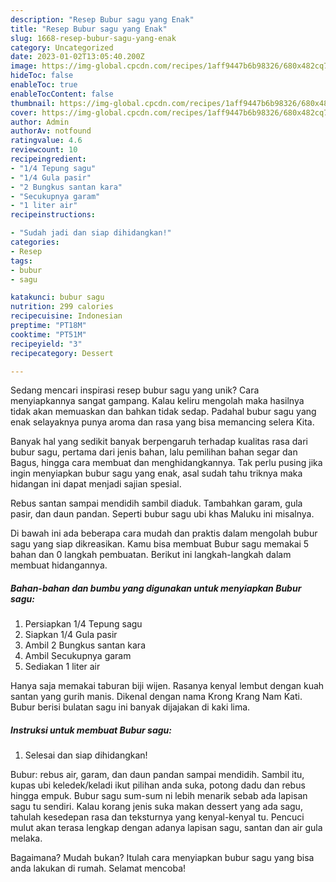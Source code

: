 ```yaml
---
description: "Resep Bubur sagu yang Enak"
title: "Resep Bubur sagu yang Enak"
slug: 1668-resep-bubur-sagu-yang-enak
category: Uncategorized
date: 2023-01-02T13:05:40.200Z
image: https://img-global.cpcdn.com/recipes/1aff9447b6b98326/680x482cq70/bubur-sagu-foto-resep-utama.jpg
hideToc: false
enableToc: true
enableTocContent: false
thumbnail: https://img-global.cpcdn.com/recipes/1aff9447b6b98326/680x482cq70/bubur-sagu-foto-resep-utama.jpg
cover: https://img-global.cpcdn.com/recipes/1aff9447b6b98326/680x482cq70/bubur-sagu-foto-resep-utama.jpg
author: Admin
authorAv: notfound
ratingvalue: 4.6
reviewcount: 10
recipeingredient:
- "1/4 Tepung sagu"
- "1/4 Gula pasir"
- "2 Bungkus santan kara"
- "Secukupnya garam"
- "1 liter air"
recipeinstructions:

- "Sudah jadi dan siap dihidangkan!"
categories:
- Resep
tags:
- bubur
- sagu

katakunci: bubur sagu 
nutrition: 299 calories
recipecuisine: Indonesian
preptime: "PT18M"
cooktime: "PT51M"
recipeyield: "3"
recipecategory: Dessert

---
```





Sedang mencari inspirasi resep bubur sagu yang unik? Cara menyiapkannya sangat gampang. Kalau keliru mengolah maka hasilnya tidak akan memuaskan dan bahkan tidak sedap. Padahal bubur sagu yang enak selayaknya punya aroma dan rasa yang bisa memancing selera Kita.





Banyak hal yang sedikit banyak berpengaruh terhadap kualitas rasa dari bubur sagu, pertama dari jenis bahan, lalu pemilihan bahan segar dan Bagus, hingga cara membuat dan menghidangkannya. Tak perlu pusing jika ingin menyiapkan bubur sagu yang enak,      asal sudah tahu triknya maka hidangan ini dapat menjadi sajian spesial.














Rebus santan sampai mendidih sambil diaduk. Tambahkan garam, gula pasir, dan daun pandan. Seperti bubur sagu ubi khas Maluku ini misalnya.






Di bawah ini ada beberapa cara mudah dan praktis dalam mengolah bubur sagu yang siap dikreasikan. Kamu bisa membuat Bubur sagu memakai 5 bahan dan 0 langkah pembuatan. Berikut ini langkah-langkah dalam membuat hidangannya.

<!--inarticleads1-->

##### Bahan-bahan dan bumbu yang digunakan untuk menyiapkan Bubur sagu:

1. Persiapkan 1/4 Tepung sagu
1. Siapkan 1/4 Gula pasir
1. Ambil 2 Bungkus santan kara
1. Ambil Secukupnya garam
1. Sediakan 1 liter air


Hanya saja memakai taburan biji wijen. Rasanya kenyal lembut dengan kuah santan yang gurih manis. Dikenal dengan nama Krong Krang Nam Kati. Bubur berisi bulatan sagu ini banyak dijajakan di kaki lima. 

<!--inarticleads2-->

##### Instruksi untuk membuat Bubur sagu:


1. Selesai dan siap dihidangkan!

Bubur: rebus air, garam, dan daun pandan sampai mendidih. Sambil itu, kupas ubi keledek/keladi ikut pilihan anda suka, potong dadu dan rebus hingga empuk. Bubur sagu sum-sum ni lebih menarik sebab ada lapisan sagu tu sendiri. Kalau korang jenis suka makan dessert yang ada sagu, tahulah kesedepan rasa dan teksturnya yang kenyal-kenyal tu. Pencuci mulut akan terasa lengkap dengan adanya lapisan sagu, santan dan air gula melaka. 

Bagaimana? Mudah bukan? Itulah cara menyiapkan bubur sagu yang bisa anda lakukan di rumah. Selamat mencoba!
